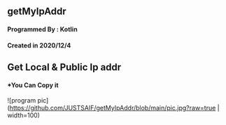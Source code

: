 ##  getMyIpAddr

#### Programmed By : Kotlin
#### Created in 2020/12/4

## Get Local & Public Ip addr 
#### *You Can Copy it



![program pic](https://github.com/JUSTSAIF/getMyIpAddr/blob/main/pic.jpg?raw=true | width=100)
